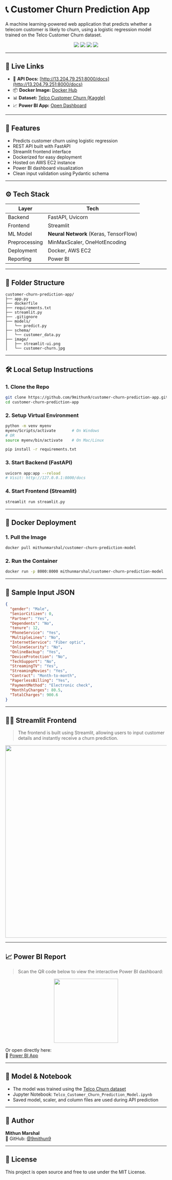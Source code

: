 
# 📞 Customer Churn Prediction App

A machine learning-powered web application that predicts whether a telecom customer is likely to churn, using a logistic regression model trained on the Telco Customer Churn dataset.

<div align="center">
  <img src="https://img.shields.io/badge/Backend-FastAPI-green" />
  <img src="https://img.shields.io/badge/Frontend-Streamlit-red" />
  <img src="https://img.shields.io/badge/Deployed-AWS EC2-blue" />
  <img src="https://img.shields.io/badge/Dockerized-Yes-blueviolet" />
</div>

---

## 🔗 Live Links

- 🧠 **API Docs:** [http://13.204.79.251:8000/docs](http://13.204.79.251:8000/docs)
- 📦 **Docker Image:** [Docker Hub](https://hub.docker.com/r/mithunmarshal/customer-churn-prediction-model)
- 📊 **Dataset:** [Telco Customer Churn (Kaggle)](https://www.kaggle.com/datasets/blastchar/telco-customer-churn)
- 📈 **Power BI App:** [Open Dashboard](https://app.powerbi.com/Redirect?action=OpenApp&appId=76c1d8d4-234b-497c-93e1-41eca07c048d&ctid=e8fe393e-b0c7-4e81-addc-84295f3382c5&experience=power-bi)

---

## 🧠 Features

- Predicts customer churn using logistic regression
- REST API built with FastAPI
- Streamlit frontend interface
- Dockerized for easy deployment
- Hosted on AWS EC2 instance
- Power BI dashboard visualization
- Clean input validation using Pydantic schema

---

## ⚙️ Tech Stack

| Layer          | Tech                                  |
|----------------|----------------------------------------|
| Backend        | FastAPI, Uvicorn                      |
| Frontend       | Streamlit                             |
| ML Model       | **Neural Network** (Keras, TensorFlow) |
| Preprocessing  | MinMaxScaler, OneHotEncoding          |
| Deployment     | Docker, AWS EC2                       |
| Reporting      | Power BI                              |

---

## 📁 Folder Structure

```
customer-churn-prediction-app/
├── app.py
├── dockerfile
├── requirements.txt
├── streamlit.py
├── .gitignore
├── models/
│   └── predict.py
├── schema/
│   └── customer_data.py
├── image/
│   ├── streamlit-ui.png
│   └── customer-churn.jpg
```

---

## 🛠️ Local Setup Instructions

### 1. Clone the Repo

```bash
git clone https://github.com/9mithun9/customer-churn-prediction-app.git
cd customer-churn-prediction-app
```

### 2. Setup Virtual Environment

```bash
python -m venv myenv
myenv/Scripts/activate       # On Windows
# OR
source myenv/bin/activate    # On Mac/Linux

pip install -r requirements.txt
```

### 3. Start Backend (FastAPI)

```bash
uvicorn app:app --reload
# Visit: http://127.0.0.1:8000/docs
```

### 4. Start Frontend (Streamlit)

```bash
streamlit run streamlit.py
```

---

## 🐳 Docker Deployment

### 1. Pull the Image

```bash
docker pull mithunmarshal/customer-churn-prediction-model
```

### 2. Run the Container

```bash
docker run -p 8000:8000 mithunmarshal/customer-churn-prediction-model
```

---

## 🧪 Sample Input JSON

```json
{
  "gender": "Male",
  "SeniorCitizen": 0,
  "Partner": "Yes",
  "Dependents": "No",
  "tenure": 12,
  "PhoneService": "Yes",
  "MultipleLines": "No",
  "InternetService": "Fiber optic",
  "OnlineSecurity": "No",
  "OnlineBackup": "Yes",
  "DeviceProtection": "No",
  "TechSupport": "No",
  "StreamingTV": "Yes",
  "StreamingMovies": "Yes",
  "Contract": "Month-to-month",
  "PaperlessBilling": "Yes",
  "PaymentMethod": "Electronic check",
  "MonthlyCharges": 80.5,
  "TotalCharges": 900.6
}
```

---

## 🧑‍💻 Streamlit Frontend

> The frontend is built using Streamlit, allowing users to input customer details and instantly receive a churn prediction.

<p align="center">
  <img src="image/streamlit-ui.png" width="600" />
</p>

---

## 📈 Power BI Report

> Scan the QR code below to view the interactive Power BI dashboard:

<p align="center">
  <img src="image/customer-churn.jpg" width="200" />
</p>

Or open directly here:  
🔗 [Power BI App](https://app.powerbi.com/Redirect?action=OpenApp&appId=76c1d8d4-234b-497c-93e1-41eca07c048d&ctid=e8fe393e-b0c7-4e81-addc-84295f3382c5&experience=power-bi)

---

## 🧾 Model & Notebook

- The model was trained using the [Telco Churn dataset](https://www.kaggle.com/datasets/blastchar/telco-customer-churn)
- Jupyter Notebook: `Telco_Customer_Churn_Prediction_Model.ipynb`
- Saved model, scaler, and column files are used during API prediction

---

## 🙌 Author

**Mithun Marshal**  
📂 GitHub: [@9mithun9](https://github.com/9mithun9)

---

## 📝 License

This project is open source and free to use under the MIT License.
